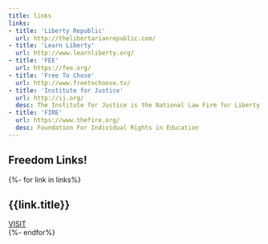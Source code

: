 ```yaml
---
title: links
links: 
- title: 'Liberty Republic'
  url: http://thelibertarianrepublic.com/
- title: 'Learn Liberty'
  url: http://www.learnliberty.org/
- title: 'FEE'
  url: https://fee.org/
- title: 'Free To Chose'
  url: http://www.freetochoose.tv/
- title: 'Institute for Justice'
  url: http://ij.org/
  desc: The Institute for Justice is the National Law Firm for Liberty.
- title: 'FIRE'
  url: https://www.thefire.org/
  desc: Foundation For Individual Rights in Education
---
```

## Freedom Links!

{%- for link in links%}
<div>
	<h2>{{link.title}}</h2>
	<a href="{{link.url}}" style="display:block;">VISIT</a>
</div>
{%- endfor%}
